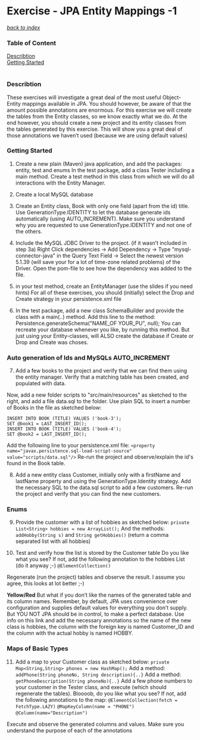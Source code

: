 # Exercise - JPA Entity Mappings -1

[*back to index*](../../index.md)

<div class="sidebar">
<h3 id="sb-title">Table of Content</h3>
<a class="toc-ref" href="#describtion">Describtion</a><br>
<a class="toc-ref" href="#getting-started">Getting Started</a><br>
<div id="sidebar-bars"><i class="fa fa-bars"></i></div>
</div>
<div class="break"><br></div>

### Describtion

These exercises will investigate a great deal of the most useful Object-Entity mappings available in JPA. You should however, be aware of that the amount possible annotations are enormous. For this exercise we will create the tables from the Entity classes, so we know exactly what we do. At the end however, you should create a new project and its entity classes from the tables generated by this exercise. This will show you a great deal of those annotations we haven’t used (because we are using default values)

### Getting Started

1. Create a new plain (Maven) java application, and add the packages: entity, test and enums
In the test package, add a class Tester including a main method. Create a test method in this class from which we will do all interactions with the Entity Manager.

2. Create a local MySQL database

3. Create an Entity class, Book with only one field (apart from the id) title. Use GenerationType.IDENTITY to let the     database generate ids automatically (using AUTO_INCREMENT).
  Make sure you understand why you are requested to use GenerationType.IDENTITY and not one of the others.

4. Include the MySQL JDBC Driver to the project. (if it wasn’t included in step 3a)
  Right Click dependencies → Add Dependency  → Type "mysql-connector-java" in the Query Text Field  → Select the newest version 5.1.39 (will save your for a lot of time-zone related problems) of the Driver.
  Open the pom-file to see how the dependency was added to the file.

5. in your test method, create an EntityManager (use the slides if you need hints)
  For all of these exercises, you should (initially) select the Drop and Create strategy in your persistence.xml file

6. In the test package, add a new class SchemaBuilder and provide the class with a main(..) method.
Add this line to the method: Persistence.generateSchema("NAME_OF YOUR_PU", null);
You can recreate your database whenever you like, by running this method. But just using your Entity-classes,  will ALSO create the database if Create or Drop and Create was choses.

### Auto generation of Ids and MySQLs AUTO_INCREMENT

7. Add a few books to the project and verify that we can find them using the entity manager.
Verify that a matching table has been created, and populated with data.

Now, add a new folder scripts to "src/main/resources" as sketched to the right, and add a file data.sql to the folder.
Use plain SQL to insert a number of Books in the file as sketched below:

```mySQL
INSERT INTO BOOK (TITLE) VALUES ('book-3');
SET @book1 = LAST_INSERT_ID();
INSERT INTO BOOK (TITLE) VALUES ('book-4');
SET @book2 = LAST_INSERT_ID();
```

Add the following line to your persistence.xml file:
`<property name="javax.persistence.sql-load-script-source" value="scripts/data.sql"/>`
Re-run the project and observe/explain the id's found in the Book table.

8. Add a new entity class Customer, initially only with a firstName and lastName property and using the GenerationType.Identity strategy.
Add the necessary SQL to the data.sql script to add a few customers.
Re-run the project and verify that you can find the new customers.

### Enums

9. Provide the customer with a list of hobbies as sketched below:
`private List<String> hobbies = new ArrayList();`
And the methods:  `addHobby(String s)` and `String getHobbies()` (return a comma separated list with all hobbies) 

10. Test and verify how the list is stored by the Customer table
Do you like what you see?
If not, add the following annotation to the hobbies List (do it anyway ;-)
`@ElementCollection()`

Regenerate (run the project) tables and observe the result. I assume you agree, this looks at lot better ;-)

**Yellow/Red** But what if you don’t like the names of the generated table and its column names. 
Remember, by default, JPA uses convenience over configuration and supplies default values for everything you don’t supply. But YOU NOT JPA should be in control, to make a perfect database. Use info on this link and add the necessary  annotations so the name of the new class is hobbies, the column with the foreign key is named Customer_ID and the column with the actual hobby is named HOBBY.

### Maps of Basic Types
11. Add a map to your Customer class as sketched below:
`private Map<String,String> phones = new HashMap();`
Add a method: `addPhone(String phoneNo, String description){..}`
Add a method: `getPhoneDescription(String phoneNo){..}`
Add a few phone numbers to your customer in the Tester class, and execute (which should regenerate the tables).
Bloooob, do you like what you see?
If not, add the following annotations to the map:
`@ElementCollection(fetch = FetchType.LAZY)`
`@MapKeyColumn(name = "PHONE")`
`@Column(name="Description")`

Execute and observe the generated columns and values. Make sure you understand the purpose of each of the annotations

